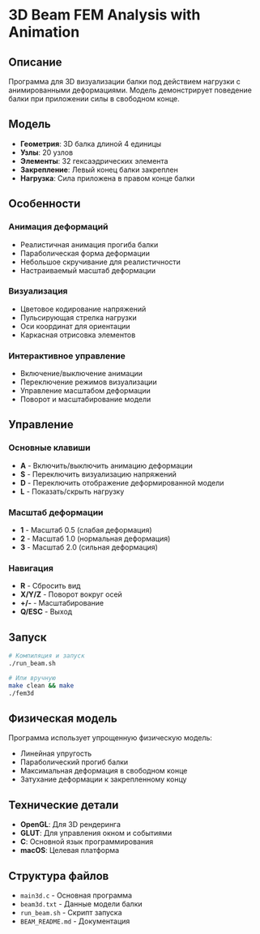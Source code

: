 # 3D Beam FEM Analysis with Animation

## Описание

Программа для 3D визуализации балки под действием нагрузки с анимированными деформациями. Модель демонстрирует поведение балки при приложении силы в свободном конце.

## Модель

- **Геометрия**: 3D балка длиной 4 единицы
- **Узлы**: 20 узлов
- **Элементы**: 32 гексаэдрических элемента
- **Закрепление**: Левый конец балки закреплен
- **Нагрузка**: Сила приложена в правом конце балки

## Особенности

### Анимация деформаций
- Реалистичная анимация прогиба балки
- Параболическая форма деформации
- Небольшое скручивание для реалистичности
- Настраиваемый масштаб деформации

### Визуализация
- Цветовое кодирование напряжений
- Пульсирующая стрелка нагрузки
- Оси координат для ориентации
- Каркасная отрисовка элементов

### Интерактивное управление
- Включение/выключение анимации
- Переключение режимов визуализации
- Управление масштабом деформации
- Поворот и масштабирование модели

## Управление

### Основные клавиши
- **A** - Включить/выключить анимацию деформации
- **S** - Переключить визуализацию напряжений
- **D** - Переключить отображение деформированной модели
- **L** - Показать/скрыть нагрузку

### Масштаб деформации
- **1** - Масштаб 0.5 (слабая деформация)
- **2** - Масштаб 1.0 (нормальная деформация)
- **3** - Масштаб 2.0 (сильная деформация)

### Навигация
- **R** - Сбросить вид
- **X/Y/Z** - Поворот вокруг осей
- **+/-** - Масштабирование
- **Q/ESC** - Выход

## Запуск

```bash
# Компиляция и запуск
./run_beam.sh

# Или вручную
make clean && make
./fem3d
```

## Физическая модель

Программа использует упрощенную физическую модель:
- Линейная упругость
- Параболический прогиб балки
- Максимальная деформация в свободном конце
- Затухание деформации к закрепленному концу

## Технические детали

- **OpenGL**: Для 3D рендеринга
- **GLUT**: Для управления окном и событиями
- **C**: Основной язык программирования
- **macOS**: Целевая платформа

## Структура файлов

- `main3d.c` - Основная программа
- `beam3d.txt` - Данные модели балки
- `run_beam.sh` - Скрипт запуска
- `BEAM_README.md` - Документация 